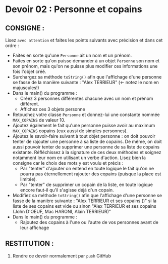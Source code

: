 # Devoir 02 : Personne et copains
## CONSIGNE :
Lisez `avec attention` et faites les points suivants avec précision et dans cet ordre :
- Faites en sorte qu'une `Personne` ait un nom et un prénom.
- Faites en sorte qu'on puisse demander à un objet `Personne` son nom et son prénom, mais qu'on ne puisse plus modifier ces informations une fois l'objet créé.
- Surchargez sa méthode `toString()` afin que l'affichage d'une personne se fasse de la manière suivante : "Alex TERRIEUR" (<- notez le nom en majuscules!)
- Dans le main() du programme :
  - Créez 3 personnes différentes chacune avec un nom et prénom différent.
  - Affichez ces 3 objets personne
- Retouchez votre classe `Personne` et donnez-lui une constante nommée `MAX_COPAINS` de valeur 10.
- Ajoutez également le fait qu'une personne puisse avoir au maximum `MAX_COPAINS` copains (eux aussi de simples personnes).
- Ajoutez le savoir-faire suivant à tout objet personne : on doit pouvoir tenter de rajouter une personne à sa liste de copains. De même, on doit aussi pouvoir tenter de supprimer une personne de sa liste de copains existante. Réfléchissez à la signature de ces deux méthodes et soignez notamment leur nom en utilisant un verbe d'action. Lisez bien la consigne car le choix des mots y est voulu et précis :
  - Par "tenter" d'ajouter on entend en toute logique le fait qu'on ne pourra pas éternellement rajouter des copains (puisque la place est limitée).
  - Par "tenter" de supprimer un copain de la liste, en toute logique encore faut-il qu'il s'agisse déjà d'un copain.
- Modifiez sa méthode `toString()` afin que l'affichage d'une personne se fasse de la manière suivante : "Alex TERRIEUR et ses copains ()" si la liste de ses copains est vide ou sinon "Alex TERRIEUR et ses copains (John D'OEUF, Mac HARONI, Alain TERRIEUR)"
- Dans le main() du programme :
  - Rajoutez des copains à l'une ou l'autre de vos personnes avant de leur affichage

## RESTITUTION :
1. Rendre ce devoir normalement par `push` GitHub
